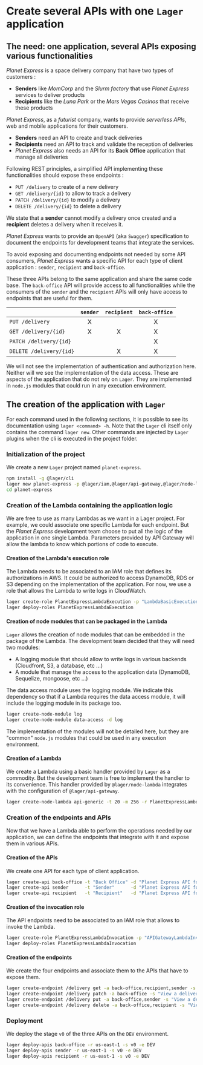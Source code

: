 Create several APIs with one `Lager` application
===

The need: one application, several APIs exposing various functionalities
---

*Planet Express* is a space delivery company that have two types of customers :

*   **Senders** like *MomCorp* and the *Slurm factory* that use *Planet Express* services to deliver products
*   **Recipients** like the *Luna Park* or the *Mars Vegas Casinos* that receive these products

*Planet Express*, as a *futurist* company, wants to provide *serverless APIs*, web and mobile applications for their customers.

*   **Senders** need an API to create and track deliveries
*   **Recipients** need an API to track and validate the reception of deliveries
*   *Planet Express* also needs an API for its **Back Office** application that manage all deliveries

Following REST principles, a simplified API implementing these functionalities should expose these endpoints :

*   `PUT /delivery` to create of a new delivery
*   `GET /delivery/{id}` to allow to track a delivery
*   `PATCH /delivery/{id}` to modify a delivery
*   `DELETE /delivery/{id}` to delete a delivery

We state that a **sender** cannot modify a delivery once created and a **recipient** deletes a delivery when it receives it.

*Planet Express* wants to provide an `OpenAPI` (aka `Swagger`) specification to document the endpoints for development teams that integrate the services.

To avoid exposing and documenting endpoints not needed by some API consumers, *Planet Express* wants a specific API for each type of client application :
`sender`, `recipient` and `back-office`.

These three APIs belong to the same application and share the same code base. The `back-office` API will provide access to all functionalities while the
consumers of the `sender` and the `recipient` APIs will only have access to endpoints that are useful for them.

|                          | `sender` | `recipient` | `back-office` |
| :----------------------- | :------: | :---------: | :-----------: |
| `PUT /delivery`          | X        |             | X             |
| `GET /delivery/{id}`     | X        | X           | X             |
| `PATCH /delivery/{id}`   |          |             | X             |
| `DELETE /delivery/{id}`  |          | X           | X             |

We will not see the implementation of authentication and authorization here. Neither will we see the implementation of the data access. These are aspects
of the application that do not rely on `Lager`. They are implemented in `node.js` modules that could run in any execution environment.

The creation of the application with `Lager`
---

For each command used in the following sections, it is possible to see its documentation using `lager <command> -h`. Note that the `Lager` cli itself only contains
the command `lager new`. Other commands are injected by `Lager` plugins when the cli is executed in the project folder.

### Initialization of the project

We create a new `Lager` project named `planet-express`.

```bash
npm install -g @lager/cli
lager new planet-express -p @lager/iam,@lager/api-gateway,@lager/node-lambda
cd planet-express
```

### Creation of the Lambda containing the application logic

We are free to use as many Lambdas as we want in a Lager project. For example, we could associate one specific Lambda for each endpoint. But the
*Planet Express* development team choose to put all the logic of the application in one single Lambda. Parameters provided by API Gateway will allow
the lambda to know which portions of code to execute.

#### Creation of the Lambda's execution role

The Lambda needs to be associated to an IAM role that defines its authorizations in AWS. It could be authorized to access DynamoDB, RDS or S3 depending on the
implementation of the application. For now, we use a role that allows the Lambda to write logs in CloudWatch.

```bash
lager create-role PlanetExpressLambdaExecution -p "LambdaBasicExecutionRole"
lager deploy-roles PlanetExpressLambdaExecution
```

#### Creation of node modules that can be packaged in the Lambda

`Lager` allows the creation of node modules that can be embedded in the package of the Lambda. The development team decided that they will need two modules:

*   A logging module that should allow to write logs in various backends (Cloudfront, S3, a database, etc ...)
*   A module that manage the access to the application data (DynamoDB, Sequelize, mongoose, etc ...)

The data access module uses the logging module. We indicate this dependency so that if a Lambda requires the data access module, it will include the logging
module in its package too.

```bash
lager create-node-module log
lager create-node-module data-access -d log
```

The implementation of the modules will not be detailed here, but they are "common" `node.js` modules that could be used in any execution environment.

#### Creation of a Lambda

We create a Lambda using a basic handler provided by `Lager` as a commodity. But the development team is free to implement the handler to its convenience.
This handler provided by `@lager/node-lambda` integrates with the configuration of `@lager/api-gateway`.

```bash
lager create-node-lambda api-generic -t 20 -m 256 -r PlanetExpressLambdaExecution --template api-endpoints --modules data-access,log
```

### Creation of the endpoints and APIs

Now that we have a Lambda able to perform the operations needed by our application, we can define the endpoints that integrate with it and expose them in
various APIs.

#### Creation of the APIs

We create one API for each type of client application.

```bash
lager create-api back-office -t "Back Office" -d "Planet Express API for Back Office"
lager create-api sender      -t "Sender"      -d "Planet Express API for sender application"
lager create-api recipient   -t "Recipient"   -d "Planet Express API for recipient application"
```

#### Creation of the invocation role

The API endpoints need to be associated to an IAM role that allows to invoke the Lambda.

```bash
lager create-role PlanetExpressLambdaInvocation -p "APIGatewayLambdaInvocation"
lager deploy-roles PlanetExpressLambdaInvocation
```

#### Creation of the endpoints

We create the four endpoints and associate them to the APIs that have to expose them.

```bash
lager create-endpoint /delivery get -a back-office,recipient,sender -s "View a delivery" -c "application/json" -p "application/json" --auth none --credentials PlanetExpressLambdaInvocation -l api-generic
lager create-endpoint /delivery patch -a back-office -s "View a delivery" -c "application/json" -p "application/json" --auth none --credentials PlanetExpressLambdaInvocation -l api-generic
lager create-endpoint /delivery put -a back-office,sender -s "View a delivery" -c "application/json" -p "application/json" --auth none --credentials PlanetExpressLambdaInvocation -l api-generic
lager create-endpoint /delivery delete -a back-office,recipient -s "View a delivery" -c "application/json" -p "application/json" --auth none --credentials PlanetExpressLambdaInvocation -l api-generic
```

### Deployment

We deploy the stage `v0` of the three APIs on the `DEV` environment.

```bash
lager deploy-apis back-office -r us-east-1 -s v0 -e DEV
lager deploy-apis sender -r us-east-1 -s v0 -e DEV
lager deploy-apis recipient -r us-east-1 -s v0 -e DEV
```
